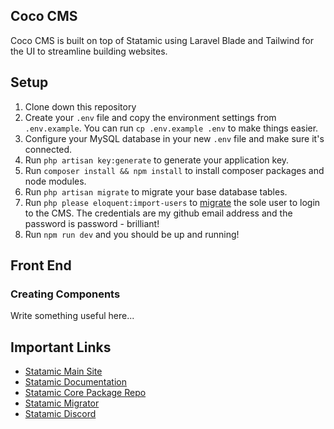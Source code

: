 ## Coco CMS
Coco CMS is built on top of Statamic using Laravel Blade and Tailwind for the UI to streamline building websites. 

## Setup
1. Clone down this repository 
2. Create your `.env` file and copy the environment settings from `.env.example`. You can run `cp .env.example .env` to make things easier.
3. Configure your MySQL database in your new `.env` file and make sure it's connected.
4. Run `php artisan key:generate` to generate your application key.
5. Run `composer install && npm install` to install composer packages and node modules.
6. Run `php artisan migrate` to migrate your base database tables.
7. Run `php please eloquent:import-users` to [migrate](https://statamic.dev/tips/storing-users-in-a-database) the sole user to login to the CMS. The credentials are my github email address and the password is password - brilliant!
8. Run `npm run dev` and you should be up and running!

## Front End

### Creating Components
Write something useful here...


## Important Links

- [Statamic Main Site](https://statamic.com)
- [Statamic Documentation][docs]
- [Statamic Core Package Repo][cms-repo]
- [Statamic Migrator](https://github.com/statamic/migrator)
- [Statamic Discord][discord]

[docs]: https://statamic.dev/
[discord]: https://statamic.com/discord
[contribution]: https://github.com/statamic/cms/blob/master/CONTRIBUTING.md
[cms-repo]: https://github.com/statamic/cms
